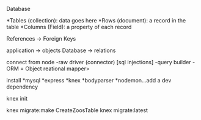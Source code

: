 Database

*Tables (collection): data goes here
 *Rows (document): a record in the table
  *Columns (Field): a property of each record

References -> Foreign Keys

  application -> objects
  Database -> relations

connect from node
-raw driver (connector) [sql injections]
-query builder
-ORM = Object reational mapper>

install 
*mysql
*express
*knex
*bodyparser
*nodemon...add a dev dependency


knex init

knex migrate:make CreateZoosTable
knex migrate:latest